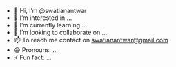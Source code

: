 - 👋 Hi, I’m @swatianantwar
- 👀 I’m interested in ...
- 🌱 I’m currently learning ...
- 💞️ I’m looking to collaborate on ...
- 📫 To reach me contact on swatianantwar@gmail.com
- 😄 Pronouns: ...
- ⚡ Fun fact: ...

<!---
swatianantwar/swatianantwar is a ✨ special ✨ repository because its `README.md` (this file) appears on your GitHub profile.
You can click the Preview link to take a look at your changes.
--->
